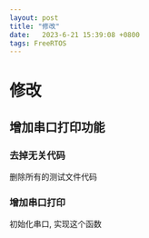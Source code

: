 ```yaml
---
layout: post
title: "修改" 
date:   2023-6-21 15:39:08 +0800
tags: FreeRTOS
---
```


# 修改

## 增加串口打印功能

### 去掉无关代码

删除所有的测试文件代码

### 增加串口打印

初始化串口, 实现这个函数




























